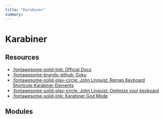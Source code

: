 ```yaml
---
title: "Karabiner"
summary:
---
```


Karabiner
===

Resources
---

- [:fontawesome-solid-link: Official Docs](https://karabiner-elements.pqrs.org/docs/)
- [:fontawesome-brands-github: Goku](https://github.com/yqrashawn/GokuRakuJoudo)
- [:fontawesome-solid-play-circle: John Linquist: Remap Keyboard Shortcuts
  Karabiner Elements](https://www.youtube.com/watch?v=vysHEYTp0H4)
- [:fontawesome-solid-play-circle: John Linquist: Optimize your
    keyboard](https://www.pscp.tv/johnlindquist/1vOxworogovxB)
- [:fontawesome-solid-link: Karabiner God
    Mode](https://medium.com/@nikitavoloboev/karabiner-god-mode-7407a5ddc8f6)

Modules
---

